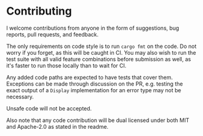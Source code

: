 # Contributing

I welcome contributions from anyone in the form of suggestions, bug reports, pull requests, and feedback.

The only requirements on code style is to run `cargo fmt` on the code. Do not worry if you forget, as this will be caught in CI.
You may also wish to run the test suite with all valid feature combinations before submission as well, as it's faster to run those locally than to wait for CI.

Any added code paths are expected to have tests that cover them. Exceptions can be made through discussion on the PR,
e.g. testing the exact output of a `Display` implementation for an error type may not be necessary.

Unsafe code will not be accepted.

Also note that any code contribution will be dual licensed under both MIT and Apache-2.0 as stated in the readme.
